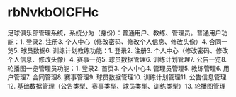 # rbNvkbOICFHc
足球俱乐部管理系统，系统分为（身份）：普通用户、教练、管理员。普通用户功能：1. 登录2. 注册3. 个人中心（修改密码、修改个人信息、修改头像）4. 合同一览5. 球员数据6. 训练计划教练功能：1. 登录2. 注册3. 个人中心（修改密码、修改个人信息、修改头像）4. 赛事一览5. 球员数据管理6. 训练计划管理7. 公告一览8. 轮播图一览管理员功能：1. 登录2. 首页3. 个人中心4. 管理员管理5. 教练管理6. 用户管理7. 合同管理8. 赛事管理9. 球员数据管理10. 训练计划管理11. 公告信息管理12. 基础数据管理（公告类型、赛事类型、球员类型、训练类型）13. 轮播图管理 
